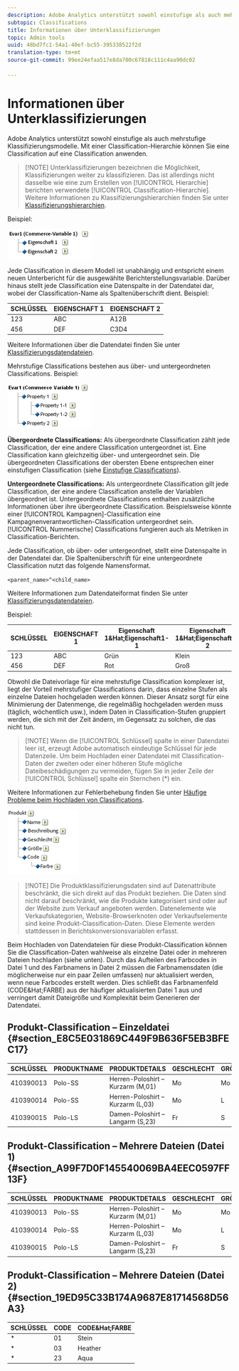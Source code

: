 ```yaml
---
description: Adobe Analytics unterstützt sowohl einstufige als auch mehrstufige Klassifizierungsmodelle. Mit einer Classification-Hierarchie können Sie eine Classification auf eine Classification anwenden.
subtopic: Classifications
title: Informationen über Unterklassifizierungen
topic: Admin tools
uuid: 48bd7fc1-54a1-40ef-bc55-395338522f2d
translation-type: tm+mt
source-git-commit: 99ee24efaa517e8da700c67818c111c4aa90dc02

---
```



# Informationen über Unterklassifizierungen

Adobe Analytics unterstützt sowohl einstufige als auch mehrstufige Klassifizierungsmodelle. Mit einer Classification-Hierarchie können Sie eine Classification auf eine Classification anwenden.

> [!NOTE] Unterklassifizierungen bezeichnen die Möglichkeit, Klassifizierungen weiter zu klassifizieren. Das ist allerdings nicht dasselbe wie eine zum Erstellen von [!UICONTROL Hierarchie] berichten verwendete [!UICONTROL Classification-Hierarchie]. Weitere Informationen zu Klassifizierungshierarchien finden Sie unter [Klassifizierungshierarchien](classification-hierarchies.md).

<!-- 

<p>Removed sub-classifications in rule builder. Preserve subclass files in project for future reference. </p>

 -->

<!-- 

c_single-level_classifications.xml

 -->

Beispiel:

![](assets/single-level-popup-C.png)

Jede Classification in diesem Modell ist unabhängig und entspricht einem neuen Unterbericht für die ausgewählte Berichterstellungsvariable. Darüber hinaus stellt jede Classification eine Datenspalte in der Datendatei dar, wobei der Classification-Name als Spaltenüberschrift dient. Beispiel:

| SCHLÜSSEL | EIGENSCHAFT 1 | EIGENSCHAFT 2 |
|---|---|---|
| 123 | ABC | A12B |
| 456 | DEF | C3D4 |

Weitere Informationen über die Datendatei finden Sie unter  [Klassifizierungsdatendateien](/help/components/c-classifications2/c-classifications-importer/c-saint-data-files.md).

<!-- 

c_multiple-level_classifications.xml

 -->

Mehrstufige Classifications bestehen aus über- und untergeordneten Classifications. Beispiel:

![](assets/Multi-Level-Class-popup.png)

**Übergeordnete Classifications:** Als übergeordnete Classification zählt jede Classification, der eine andere Classification untergeordnet ist. Eine Classification kann gleichzeitig über- und untergeordnet sein. Die übergeordneten Classifications der obersten Ebene entsprechen einer einstufigen Classification (siehe  [Einstufige Classifications](/help/components/c-classifications2/c-sub-classifications.md)).

**Untergeordnete Classifications:** Als untergeordnete Classification gilt jede Classification, der eine andere Classification anstelle der Variablen übergeordnet ist. Untergeordnete Classifications enthalten zusätzliche Informationen über ihre übergeordnete Classification. Beispielsweise könnte einer [!UICONTROL Kampagnen]-Classification eine Kampagnenverantwortlichen-Classification untergeordnet sein. [!UICONTROL Nummerische] Classifications fungieren auch als Metriken in Classification-Berichten.

Jede Classification, ob über- oder untergeordnet, stellt eine Datenspalte in der Datendatei dar. Die Spaltenüberschrift für eine untergeordnete Classification nutzt das folgende Namensformat.

`<parent_name>^<child_name>`

Weitere Informationen zum Datendateiformat finden Sie unter [Klassifizierungsdatendateien](/help/components/c-classifications2/c-classifications-importer/c-saint-data-files.md).

Beispiel:

| SCHLÜSSEL | EIGENSCHAFT 1 | Eigenschaft 1&amp;Hat;Eigenschaft1-1 | Eigenschaft 1&amp;Hat;Eigenschaft1-2 | Eigenschaft 2 |
|---|---|---|---|---|
| 123 | ABC | Grün | Klein | A12B |
| 456 | DEF | Rot | Groß | C3D4 |

Obwohl die Dateivorlage für eine mehrstufige Classification komplexer ist, liegt der Vorteil mehrstufiger Classifications darin, dass einzelne Stufen als einzelne Dateien hochgeladen werden können. Dieser Ansatz sorgt für eine Minimierung der Datenmenge, die regelmäßig hochgeladen werden muss (täglich, wöchentlich usw.), indem Daten in Classification-Stufen gruppiert werden, die sich mit der Zeit ändern, im Gegensatz zu solchen, die das nicht tun.

> [!NOTE] Wenn die [!UICONTROL Schlüssel] spalte in einer Datendatei leer ist, erzeugt Adobe automatisch eindeutige Schlüssel für jede Datenzeile. Um beim Hochladen einer Datendatei mit Classification-Daten der zweiten oder einer höheren Stufe mögliche Dateibeschädigungen zu vermeiden, fügen Sie in jeder Zeile der [!UICONTROL Schlüssel] spalte ein Sternchen (*) ein.

Weitere Informationen zur Fehlerbehebung finden Sie unter [Häufige Probleme beim Hochladen von Classifications](https://marketing.adobe.com/resources/help/en_US/home/index.html#kb-common-saint-upload-issues).

<!-- 

c_classifications_example.xml

 -->

![](assets/sample-product-classifications.png)

>[!NOTE] Die Produktklassifizierungsdaten sind auf Datenattribute beschränkt, die sich direkt auf das Produkt beziehen. Die Daten sind nicht darauf beschränkt, wie die Produkte kategorisiert sind oder auf der Website zum Verkauf angeboten werden. Datenelemente wie Verkaufskategorien, Website-Browserknoten oder Verkaufselemente sind keine Produkt-Classification-Daten. Diese Elemente werden stattdessen in Berichtskonversionsvariablen erfasst.

Beim Hochladen von Datendateien für diese Produkt-Classification können Sie die Classification-Daten wahlweise als einzelne Datei oder in mehreren Dateien hochladen (siehe unten). Durch das Aufteilen des Farbcodes in Datei 1 und des Farbnamens in Datei 2 müssen die Farbnamensdaten (die möglicherweise nur ein paar Zeilen umfassen) nur aktualisiert werden, wenn neue Farbcodes erstellt werden. Dies schließt das Farbnamenfeld (CODE&amp;Hat;FARBE) aus der häufiger aktualisierten Datei 1 aus und verringert damit Dateigröße und Komplexität beim Generieren der Datendatei.

## Produkt-Classification – Einzeldatei {#section_E8C5E031869C449F9B636F5EB3BFEC17}

| SCHLÜSSEL | PRODUKTNAME | PRODUKTDETAILS | GESCHLECHT | GRÖSSE | CODE | CODE&amp;Hat;FARBE |
|---|---|---|---|---|---|---|
| 410390013 | Polo-SS | Herren-Poloshirt – Kurzarm (M,01) | Mo | Mo | 01 | Stein |
| 410390014 | Polo-SS | Herren-Poloshirt – Kurzarm (L,03) | Mo | L | 03 | Heather |
| 410390015 | Polo-LS | Damen-Poloshirt – Langarm (S,23) | Fr | S | 23 | Aqua |

## Produkt-Classification – Mehrere Dateien (Datei 1)  {#section_A99F7D0F145540069BA4EEC0597FF13F}

| SCHLÜSSEL | PRODUKTNAME | PRODUKTDETAILS | GESCHLECHT | GRÖSSE | CODE |
|---|---|---|---|---|---|
| 410390013 | Polo-SS | Herren-Poloshirt – Kurzarm (M,01) | Mo | Mo | 01 |
| 410390014 | Polo-SS | Herren-Poloshirt – Kurzarm (L,03) | Mo | L | 03 |
| 410390015 | Polo-LS | Damen-Poloshirt – Langarm (S,23) | Fr | S | 23 |

## Produkt-Classification – Mehrere Dateien (Datei 2)  {#section_19ED95C33B174A9687E81714568D56A3}

| SCHLÜSSEL | CODE | CODE&amp;Hat;FARBE |
|---|---|---|
| * | 01 | Stein |
| * | 03 | Heather |
| * | 23 | Aqua |
